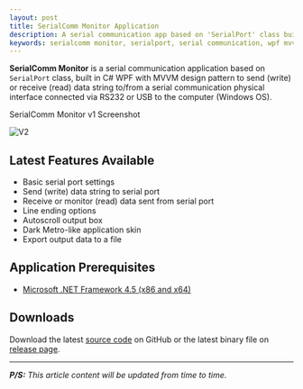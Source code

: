 ```yaml
---
layout: post
title: SerialComm Monitor Application
description: A serial communication app based on 'SerialPort' class built in C# WPF with MVVM design pattern.
keywords: serialcomm monitor, serialport, serial communication, wpf mvvm
---
```


**SerialComm Monitor** is a serial communication application based on `SerialPort` class, built in C# WPF with MVVM design pattern to send (write) or receive (read) data string to/from a serial communication physical interface connected via RS232 or USB to the computer (Windows OS).

SerialComm Monitor v1 Screenshot

![V2](http://i.imgur.com/eSRqhDP.png)

## Latest Features Available

- Basic serial port settings
- Send (write) data string to serial port
- Receive or monitor (read) data sent from serial port
- Line ending options
- Autoscroll output box
- Dark Metro-like application skin
- Export output data to a file

## Application Prerequisites

- [Microsoft .NET Framework 4.5 (x86 and x64)](https://www.microsoft.com/en-us/download/details.aspx?id=30653)

## Downloads

Download the latest [source code](https://github.com/heiswayi/SerialComm) on GitHub or the latest binary file on [release page](https://github.com/heiswayi/SerialComm/releases).

---

_**P/S:** This article content will be updated from time to time._
